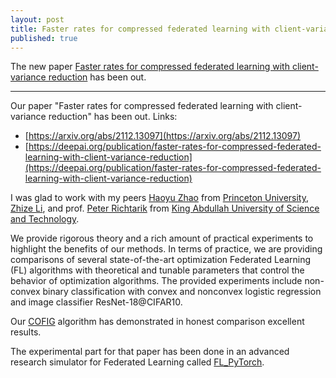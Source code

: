 ```yaml
---
layout: post
title: Faster rates for compressed federated learning with client-variance reduction
published: true
---
```


The new paper [Faster rates for compressed federated learning with client-variance reduction](https://arxiv.org/abs/2112.13097) has been out.

---

Our paper "Faster rates for compressed federated learning with client-variance reduction" has been out. Links:
* [https://arxiv.org/abs/2112.13097](https://arxiv.org/abs/2112.13097)
* [https://deepai.org/publication/faster-rates-for-compressed-federated-learning-with-client-variance-reduction](https://deepai.org/publication/faster-rates-for-compressed-federated-learning-with-client-variance-reduction)

I was glad to work with my peers [Haoyu Zhao](https://hyzhao.me/) from [Princeton University](https://www.princeton.edu/), [Zhize Li](https://zhizeli.github.io/), and prof. [Peter Richtarik](https://richtarik.org/) from [King Abdullah University of Science and Technology](https://cemse.kaust.edu.sa/).

We provide rigorous theory and a rich amount of practical experiments to highlight the benefits of our methods. In terms of practice, we are providing comparisons of several state-of-the-art optimization Federated Learning (FL) algorithms with theoretical and tunable parameters that control the behavior of optimization algorithms. The provided experiments include non-convex binary classification with convex and nonconvex logistic regression and image classifier ResNet-18@CIFAR10.

Our [COFIG](https://arxiv.org/abs/2112.13097) algorithm has demonstrated in honest comparison excellent results.

The experimental part for that paper has been done in an advanced research simulator for Federated Learning called [FL_PyTorch](https://dl.acm.org/doi/10.1145/3488659.3493775).
